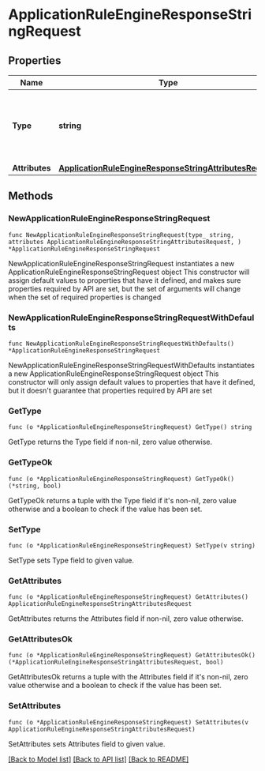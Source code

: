 # ApplicationRuleEngineResponseStringRequest

## Properties

Name | Type | Description | Notes
------------ | ------------- | ------------- | -------------
**Type** | **string** | * &#x60;redirect_to_301&#x60; - redirect_to_301 * &#x60;redirect_to_302&#x60; - redirect_to_302 * &#x60;filter_response_cookie&#x60; - filter_response_cookie | 
**Attributes** | [**ApplicationRuleEngineResponseStringAttributesRequest**](ApplicationRuleEngineResponseStringAttributesRequest.md) |  | 

## Methods

### NewApplicationRuleEngineResponseStringRequest

`func NewApplicationRuleEngineResponseStringRequest(type_ string, attributes ApplicationRuleEngineResponseStringAttributesRequest, ) *ApplicationRuleEngineResponseStringRequest`

NewApplicationRuleEngineResponseStringRequest instantiates a new ApplicationRuleEngineResponseStringRequest object
This constructor will assign default values to properties that have it defined,
and makes sure properties required by API are set, but the set of arguments
will change when the set of required properties is changed

### NewApplicationRuleEngineResponseStringRequestWithDefaults

`func NewApplicationRuleEngineResponseStringRequestWithDefaults() *ApplicationRuleEngineResponseStringRequest`

NewApplicationRuleEngineResponseStringRequestWithDefaults instantiates a new ApplicationRuleEngineResponseStringRequest object
This constructor will only assign default values to properties that have it defined,
but it doesn't guarantee that properties required by API are set

### GetType

`func (o *ApplicationRuleEngineResponseStringRequest) GetType() string`

GetType returns the Type field if non-nil, zero value otherwise.

### GetTypeOk

`func (o *ApplicationRuleEngineResponseStringRequest) GetTypeOk() (*string, bool)`

GetTypeOk returns a tuple with the Type field if it's non-nil, zero value otherwise
and a boolean to check if the value has been set.

### SetType

`func (o *ApplicationRuleEngineResponseStringRequest) SetType(v string)`

SetType sets Type field to given value.


### GetAttributes

`func (o *ApplicationRuleEngineResponseStringRequest) GetAttributes() ApplicationRuleEngineResponseStringAttributesRequest`

GetAttributes returns the Attributes field if non-nil, zero value otherwise.

### GetAttributesOk

`func (o *ApplicationRuleEngineResponseStringRequest) GetAttributesOk() (*ApplicationRuleEngineResponseStringAttributesRequest, bool)`

GetAttributesOk returns a tuple with the Attributes field if it's non-nil, zero value otherwise
and a boolean to check if the value has been set.

### SetAttributes

`func (o *ApplicationRuleEngineResponseStringRequest) SetAttributes(v ApplicationRuleEngineResponseStringAttributesRequest)`

SetAttributes sets Attributes field to given value.



[[Back to Model list]](../README.md#documentation-for-models) [[Back to API list]](../README.md#documentation-for-api-endpoints) [[Back to README]](../README.md)


